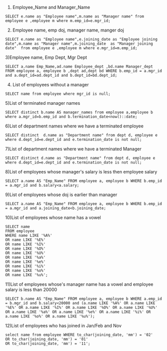 1) Employee_Name and Manager_Name

```
SELECT e.name as "Employee name",m.name as "Manager name" from employee e ,employee m where m.emp_id=e.mgr_id;
```
2) Employee name, emp doj, manager name, manger doj

```
SELECT e.name as "Employee name",e.joining_date as "Employee joining date",m.name as "Manager name",m.joining_date  as "Manager joining date"  from employee e ,employee m where e.mgr_id=m.emp_id;
```
3)Employee name, Emp Dept, Mgr Dept

```
SELECT a.name Emp_Name,ad.name Employee_dept ,bd.name Manager_dept FROM employee a, employee b ,dept ad,dept bd WHERE b.emp_id = a.mgr_id and a.dept_id=ad.dept_id and b.dept_id=bd.dept_id;
```

4) List of employees without a manager

```
SELECT name from employee where mgr_id is null;
```
5)List of terminated manager names

```
SELECT distinct b.name AS manager_names from employee a,employee b where a.mgr_id=b.emp_id and b.termination_date<now()::date;
```

6)List of department names where we have a terminated employee

```
SELECT distinct  d.name as "Department name" from dept d, employee e where d.dept_id=e.dept_id and e.termination_date is not null;

```

7)List of department names where we have a terminated Manager

```
SELECT distinct d.name as "Department name" from dept d, employee e where d.dept_id=e.dept_id and e.termination_date is not null;
```

8)List of employees whose manager's salary is less then employee salary

```
SELECT a.name AS "Emp_Name" FROM employee a, employee b WHERE b.emp_id = a.mgr_id and b.salary<a.salary;

```

9)List of employees whose doj is earlier than manager

```
SELECT a.name AS "Emp_Name" FROM employee a, employee b WHERE b.emp_id = a.mgr_id and a.joining_date<b.joining_date;
```

10)List of employees whose name has a vowel

```
SELECT name
FROM employee
WHERE name LIKE '%A%'
OR name LIKE '%E%'
OR name LIKE '%I%'
OR name LIKE '%O%'
OR name LIKE '%U%'
OR name LIKE '%a%'
OR name LIKE '%e%'
OR name LIKE '%i%'
OR name LIKE '%o%'
OR name LIKE '%u%';

```

11)List of employees whose's manager name has a vowel and employee salary is less than 20000

```
SELECT b.name AS "Emp_Name" FROM employee a, employee b WHERE a.emp_id = b.mgr_id and b.salary<20000 and (a.name LIKE '%A%' OR a.name LIKE '%E%' OR a.name LIKE '%I%' OR a.name LIKE '%O%' OR a.name LIKE '%U%' OR a.name LIKE '%a%' OR a.name LIKE '%e%' OR a.name LIKE '%i%' OR a.name LIKE '%o%' OR a.name LIKE '%u%');
```

12)List of employees who has joined in Jan/Feb and Nov

```
select name from employee WHERE to_char(joining_date, 'mm') = '02' 
OR to_char(joining_date, 'mm') = '01' 
OR to_char(joining_date, 'mm') = '11';
```
